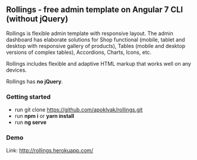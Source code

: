 ## Rollings - free admin template on Angular 7 CLI (without jQuery)

Rollings is flexible admin template with responsive layout. 
The admin dashboard has elaborate solutions for Shop functional (mobile, tablet and desktop with responsive gallery of products), Tables (mobile and desktop versions of complex tables), Accordions, Charts, Icons, etc. 

Rollings includes flexible and adaptive HTML markup that works well on any devices. 

Rollings has **no jQuery**.

### Getting started ###
* run git clone https://github.com/apoklyak/rollings.git
* run **npm i** or **yarn install**
* run **ng serve**

### Demo ###

Link: http://rollings.herokuapp.com/
